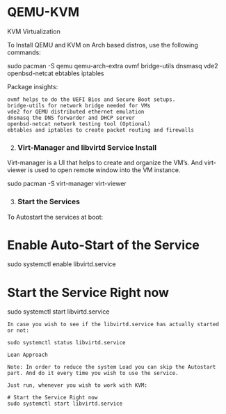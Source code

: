 # QEMU-KVM
KVM Virtualization

To Install QEMU and KVM on Arch based distros, use the following commands:

   sudo pacman -S qemu qemu-arch-extra ovmf bridge-utils dnsmasq vde2 \
   openbsd-netcat ebtables iptables

Package insights:

    ovmf helps to do the UEFI Bios and Secure Boot setups.
    bridge-utils for network bridge needed for VMs
    vde2 for QEMU distributed ethernet emulation
    dnsmasq the DNS forwarder and DHCP server
    openbsd-netcat network testing tool (Optional)
    ebtables and iptables to create packet routing and firewalls

2. ### Virt-Manager and libvirtd Service Install ####

Virt-manager is a UI that helps to create and organize the VM’s. And virt-viewer is used to open remote window into the VM instance.

   sudo pacman -S virt-manager virt-viewer

3. ### Start the Services ####

To Autostart the services at boot:

# Enable Auto-Start of the Service
sudo systemctl enable libvirtd.service
# Start the Service Right now
sudo systemctl start libvirtd.service

    In case you wish to see if the libvirtd.service has actually started or not:

    sudo systemctl status libvirtd.service

    Lean Approach

    Note: In order to reduce the system Load you can skip the Autostart part. And do it every time you wish to use the service.

    Just run, whenever you wish to work with KVM:

    # Start the Service Right now
    sudo systemctl start libvirtd.service
